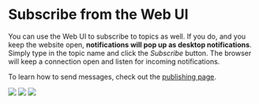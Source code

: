 # Subscribe from the Web UI
You can use the Web UI to subscribe to topics as well. If you do, and you keep the website open, **notifications will
pop up as desktop notifications**. Simply type in the topic name and click the *Subscribe* button. The browser will 
keep a connection open and listen for incoming notifications.

To learn how to send messages, check out the [publishing page](../publish.md).

<div id="web-screenshots" class="screenshots">
    <a href="../../static/img/web-subscribe.png"><img src="../../static/img/web-subscribe.png"/></a>
    <a href="../../static/img/web-notification.png"><img src="../../static/img/web-notification.png"/></a>
    <a href="../../static/img/web-detail.png"><img src="../../static/img/web-detail.png"/></a> 
</div>



